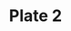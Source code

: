 ---
flag: 
order: '2'
pid: '2'
an: '6'
title: Plate 2
rev_year: 
_date: '1797'
caption: Toquet en gaxe Bouillonnée. Spencer par dessus la robe. Schall long.
translation: Toquet (Peasant style bonnet) in gauze Bouillonneée (?). Spencer (fitted
  cardigan or jacket that hits either waist or bust level) over the dress. Long shawl.
student: Meghan Collins
keywords: 'toquet, '
column: 
flag_translation: x
permalink: /plates/2
layout: plate-page
---